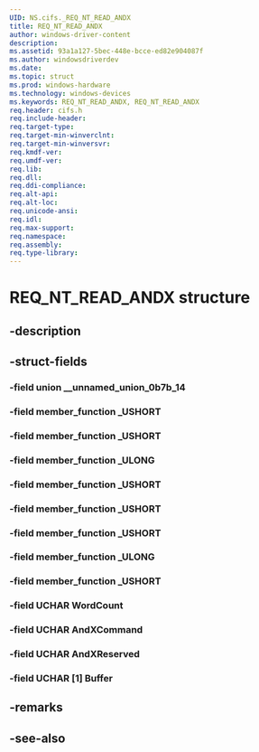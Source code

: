 ```yaml
---
UID: NS.cifs._REQ_NT_READ_ANDX
title: REQ_NT_READ_ANDX
author: windows-driver-content
description: 
ms.assetid: 93a1a127-5bec-448e-bcce-ed82e904087f
ms.author: windowsdriverdev
ms.date: 
ms.topic: struct
ms.prod: windows-hardware
ms.technology: windows-devices
ms.keywords: REQ_NT_READ_ANDX, REQ_NT_READ_ANDX
req.header: cifs.h
req.include-header:
req.target-type:
req.target-min-winverclnt:
req.target-min-winversvr:
req.kmdf-ver:
req.umdf-ver:
req.lib:
req.dll:
req.ddi-compliance:
req.alt-api:
req.alt-loc:
req.unicode-ansi:
req.idl:
req.max-support:
req.namespace:
req.assembly:
req.type-library:
---
```


# REQ_NT_READ_ANDX structure

## -description



## -struct-fields

### -field union __unnamed_union_0b7b_14			
 	
### -field member_function _USHORT			
 	
### -field member_function _USHORT			
 	
### -field member_function _ULONG			
 	
### -field member_function _USHORT			
 	
### -field member_function _USHORT			
 	
### -field member_function _USHORT			
 	
### -field member_function _ULONG			
 	
### -field member_function _USHORT			
 	
### -field UCHAR WordCount			
 	
### -field UCHAR AndXCommand			
 	
### -field UCHAR AndXReserved			
 	
### -field UCHAR [1] Buffer			
 	
## -remarks

## -see-also